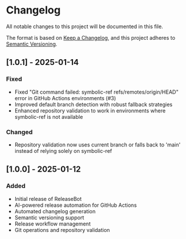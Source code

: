 # Changelog

All notable changes to this project will be documented in this file.

The format is based on [Keep a Changelog](https://keepachangelog.com/en/1.0.0/),
and this project adheres to [Semantic Versioning](https://semver.org/spec/v2.0.0.html).

## [1.0.1] - 2025-01-14

### Fixed
- Fixed "Git command failed: symbolic-ref refs/remotes/origin/HEAD" error in GitHub Actions environments (#3)
- Improved default branch detection with robust fallback strategies
- Enhanced repository validation to work in environments where symbolic-ref is not available

### Changed
- Repository validation now uses current branch or falls back to 'main' instead of relying solely on symbolic-ref

## [1.0.0] - 2025-01-12

### Added
- Initial release of ReleaseBot
- AI-powered release automation for GitHub Actions
- Automated changelog generation
- Semantic versioning support
- Release workflow management
- Git operations and repository validation